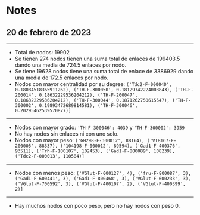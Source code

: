 # Notes


##  20 de febrero de 2023
***

* Total de nodos:  19902
* Se tienen  274 nodos tienen una suma total de enlaces de 199403.5 dando una media de 724.5 enlaces por nodo.
* Se tiene 19628 nodos tiene una suma total de enlace de 3386929 dando una media de 172.5 enlaces por nodo.
* Nodos con mayor centralidad por su degree:  `('Tdc2-F-000040', 0.18084518365911262), ('TH-F-300050', 0.18129742224008843), ('TH-F-200014', 0.18632229536204212), ('TH-F-200047', 0.18632229536204212), ('TH-F-300044', 0.1871262750615547), ('TH-F-300002', 0.19893472689814581), ('TH-F-300046', 0.20295462539570877)]`
***
* Nodos con mayor grado: `'TH-F-300046': 4039` y `'TH-F-300002': 3959` 
* No hay nodos sin enlaces ni con uno solo.
* Nodos con mayor peso: `('GH298-F-300012', 88164), ('VT8167-F-200005', 88337), ('104198-F-000012', 89594), ('Gad1-F-400376', 93511), ('Trh-F-100107', 102453), ('Gad1-F-800089', 108239), ('Tdc2-F-000013', 110584)]`
***
* Nodos con menos peso: `('VGlut-F-000127', 4), ('fru-F-800087', 3), ('Gad1-F-600441', 3), ('Gad1-F-800468', 3), ('VGlut-F-600233', 3), ('VGlut-F-700592', 3), ('VGlut-F-400107', 2), ('VGlut-F-400399', 2)]`
***
* Hay muchos nodos con poco peso, pero no hay nodos con peso 0. 
